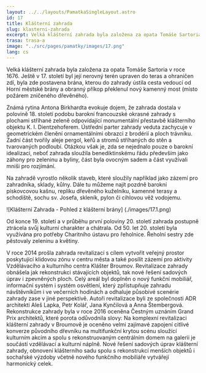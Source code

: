 ```yaml
---
layout: ../../layouts/PamatkaSingleLayout.astro
id: 17
title: Klášterní zahrada
slug: klasterni-zahrada
excerpt: Velká klášterní zahrada byla založena za opata Tomáše Sartoria v roce 1676. Ještě v 17. století byl její nerovný terén upraven do teras a ohraničen zdí, byla zde postavena brána, kterou do zahrady ústila cesta vedoucí od Horní městské brány a obranný příkop překlenul nový kamenný most (místo požárem zničeného dřevěného).
trasa: trasa-a
image: "../src/pages/pamatky/images/17.png"
lang: cs
---
```


Velká klášterní zahrada byla založena za opata Tomáše Sartoria v roce 1676. Ještě v 17. století byl její nerovný terén upraven do teras a ohraničen zdí, byla zde postavena brána, kterou do zahrady ústila cesta vedoucí od Horní městské brány a obranný příkop překlenul nový kamenný most (místo požárem zničeného dřevěného).

Známá rytina Antona Birkhardta evokuje dojem, že zahrada dostala v polovině 18. století podobu barokní francouzské okrasné zahrady s plochami stříhané zeleně odpovídající monumentální přestavbě klášterního objektu K. I. Dientzehoferem. Ústřední parter zahrady veduta zachycuje v geometrickém členění ornamentálními obrazci z brodérií a ploch trávníku. Zadní část tvořily aleje pergol, keřů a stromů stříhaných do stěn a tvarovaných podloubí. Otázkou však je, zda se nejednalo pouze o barokní idealizaci, neboť zahrada sloužila benediktinskému řádu především jako záhony pro zeleninu a byliny, část byla ovocným sadem a část využívali mniši pro rozjímání.

Na zahradě vyrostlo několik staveb, které sloužily například jako zázemí pro zahradníka, sklady, kůlny. Dále tu můžeme najít pozdně barokní pískovcovou kašnu, repliku dřevěného kuželníku, kamenné terasy a schodiště, sochu sv. Josefa, skleník, pylon či cihlovou věž vodojemu.

![Klášterní Zahrada - Pohled z klášterní brány] (./images/17.1.png)

Od konce 19. století a v průběhu první poloviny 20. století zahrada postupně ztrácela svůj kulturní charakter a chátrala. Od 50. let 20. století byla využívána pro potřeby Charitního ústavu pro řeholnice. Řeholní sestry zde pěstovaly zeleninu a květiny.

V roce 2014 prošla zahrada revitalizací s cílem vytvořit veřejný prostor poskytující klidovou zónu v centru města a také posílit zázemí pro aktivity Vzdělávacího a kulturního centra Klášter Broumov. Revitalizace zahrady obnášela jak rekonstrukci stávajících objektů, tak nové řešení sadových úprav i zpevněných ploch. Celý areál byl doplněn o nový funkční mobiliář, informační systém i systém osvětlení, který zpřístupňuje zahradu návštěvníkům i ve večerních hodinách a odhaluje působivé scenérie zahrady zase v jiné perspektivě. Autoři revitalizace byli ze společnosti ADR architekti Aleš Lapka, Petr Kolář, Jana Kynčilová a Anna Štembergová. Rekonstrukce zahrady byla v roce 2016 oceněna Čestným uznáním Grand Prix architektů, které porota odůvodnila slovy: Na komplexní revitalizaci klášterní zahrady v Broumově je oceněno velmi zajímavé zapojení citlivé konverze původního dřevníku na multifunkční krytou scénu sloužící kulturním akcím a spolu s rekonstruovaným centrálním domem na galerii je součástí vzdělávací a kulturní náplně. Nové řešení sadových úprav klášterní zahrady, obnovení klášterního sadu spolu s rekonstrukcí menších objektů i sochařské výzdoby včetně nového funkčního mobiliáře vytvářejí harmonický celek.
